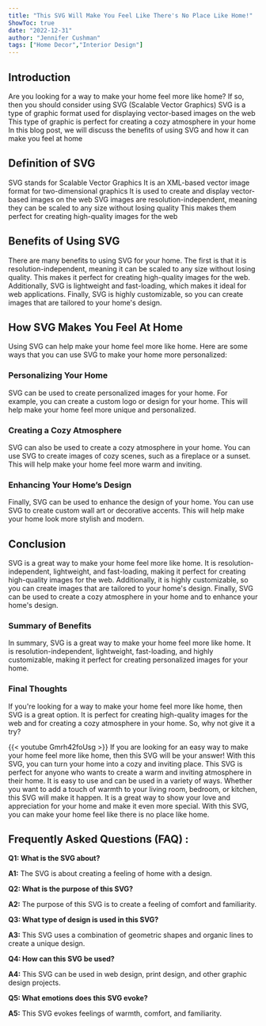 ```yaml
---
title: "This SVG Will Make You Feel Like There's No Place Like Home!"
ShowToc: true 
date: "2022-12-31"
author: "Jennifer Cushman" 
tags: ["Home Decor","Interior Design"]
---
```

## Introduction 
Are you looking for a way to make your home feel more like home? If so, then you should consider using SVG (Scalable Vector Graphics) SVG is a type of graphic format used for displaying vector-based images on the web This type of graphic is perfect for creating a cozy atmosphere in your home In this blog post, we will discuss the benefits of using SVG and how it can make you feel at home 

## Definition of SVG 
SVG stands for Scalable Vector Graphics It is an XML-based vector image format for two-dimensional graphics It is used to create and display vector-based images on the web SVG images are resolution-independent, meaning they can be scaled to any size without losing quality This makes them perfect for creating high-quality images for the web

## Benefits of Using SVG
There are many benefits to using SVG for your home. The first is that it is resolution-independent, meaning it can be scaled to any size without losing quality. This makes it perfect for creating high-quality images for the web. Additionally, SVG is lightweight and fast-loading, which makes it ideal for web applications. Finally, SVG is highly customizable, so you can create images that are tailored to your home's design.

## How SVG Makes You Feel At Home
Using SVG can help make your home feel more like home. Here are some ways that you can use SVG to make your home more personalized: 

### Personalizing Your Home
SVG can be used to create personalized images for your home. For example, you can create a custom logo or design for your home. This will help make your home feel more unique and personalized. 

### Creating a Cozy Atmosphere
SVG can also be used to create a cozy atmosphere in your home. You can use SVG to create images of cozy scenes, such as a fireplace or a sunset. This will help make your home feel more warm and inviting. 

### Enhancing Your Home’s Design
Finally, SVG can be used to enhance the design of your home. You can use SVG to create custom wall art or decorative accents. This will help make your home look more stylish and modern. 

## Conclusion
SVG is a great way to make your home feel more like home. It is resolution-independent, lightweight, and fast-loading, making it perfect for creating high-quality images for the web. Additionally, it is highly customizable, so you can create images that are tailored to your home's design. Finally, SVG can be used to create a cozy atmosphere in your home and to enhance your home's design. 

### Summary of Benefits 
In summary, SVG is a great way to make your home feel more like home. It is resolution-independent, lightweight, fast-loading, and highly customizable, making it perfect for creating personalized images for your home. 

### Final Thoughts
If you're looking for a way to make your home feel more like home, then SVG is a great option. It is perfect for creating high-quality images for the web and for creating a cozy atmosphere in your home. So, why not give it a try?

{{< youtube Gmrh42foUsg >}} 
If you are looking for an easy way to make your home feel more like home, then this SVG will be your answer! With this SVG, you can turn your home into a cozy and inviting place. This SVG is perfect for anyone who wants to create a warm and inviting atmosphere in their home. It is easy to use and can be used in a variety of ways. Whether you want to add a touch of warmth to your living room, bedroom, or kitchen, this SVG will make it happen. It is a great way to show your love and appreciation for your home and make it even more special. With this SVG, you can make your home feel like there is no place like home.

## Frequently Asked Questions (FAQ) :
**Q1: What is the SVG about?**

**A1:** The SVG is about creating a feeling of home with a design.

**Q2: What is the purpose of this SVG?**

**A2:** The purpose of this SVG is to create a feeling of comfort and familiarity.

**Q3: What type of design is used in this SVG?**

**A3:** This SVG uses a combination of geometric shapes and organic lines to create a unique design.

**Q4: How can this SVG be used?**

**A4:** This SVG can be used in web design, print design, and other graphic design projects.

**Q5: What emotions does this SVG evoke?**

**A5:** This SVG evokes feelings of warmth, comfort, and familiarity.



